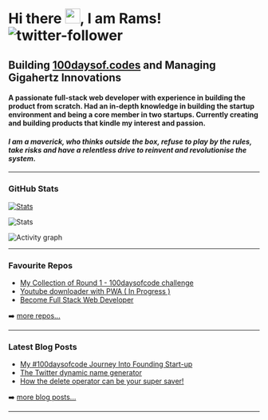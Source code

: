 # Hi there <img src="https://raw.githubusercontent.com/MartinHeinz/MartinHeinz/master/wave.gif" width="30px">, I am Rams! ![twitter-follower](https://img.shields.io/twitter/follow/code_rams?style=social)
## Building [100daysof.codes](http://100daysof.codes/) and Managing Gigahertz Innovations                                        


#### A passionate full-stack web developer with experience in building the product from scratch. Had an in-depth knowledge in building the startup environment and being a core member in two startups. Currently creating and building products that kindle my interest and passion.


#### *I am a maverick, who thinks outside the box, refuse to play by the rules, take risks and have a relentless drive to reinvent and revolutionise the system.*

---

### GitHub Stats

  [![Stats](https://github-readme-stats.vercel.app/api?username=ramyachinnadurai&show_icons=true&include_all_commits=true&count_private=true&theme=onedark)](https://github.com/ramyachinnadurai?tab=repositories)

![Stats](https://github-readme-stats.anuraghazra1.vercel.app/api/top-langs/?username=ramyachinnadurai&layout=compact&theme=radical)

![Activity graph](https://activity-graph.herokuapp.com/graph?username=ramyachinnadurai&theme=dracula)


---

### Favourite Repos 

- [My Collection of Round 1 - 100daysofcode challenge](https://github.com/RamyaChinnadurai/100DaysOfCode)
- [Youtube downloader with PWA ( In Progress )](https://github.com/RamyaChinnadurai/youtube-download)
- [Become Full Stack Web Developer](https://github.com/RamyaChinnadurai/Become-A-Full-Stack-Web-Developer)

➡️  [more repos...](https://github.com/RamyaChinnadurai?tab=repositories)

---

### Latest Blog Posts

- [My #100daysofcode Journey Into Founding Start-up](https://rams.codes/my-100daysofcode-journey-into-founding-start-up)
- [The Twitter dynamic name generator](https://rams.codes/the-twitter-dynamic-name-generator)
- [How the delete operator can be your super saver!](https://rams.codes/how-the-delete-operator-can-be-your-super-saver)

➡️  [more blog posts...](https://rams.codes)

---

